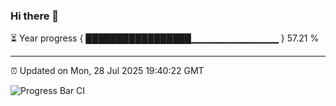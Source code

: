### Hi there 👋

⏳ Year progress { █████████████████▁▁▁▁▁▁▁▁▁▁▁▁▁ } 57.21 %

---

⏰ Updated on Mon, 28 Jul 2025 19:40:22 GMT

![Progress Bar CI](https://github.com/IshwaranRudhara/GIT-ACTION/workflows/Progress%20Bar%20CI/badge.svg)
